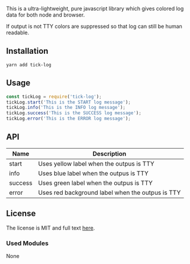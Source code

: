 This is a ultra-lightweight, pure javascript library which gives colored log data for both node and browser.

If output is not TTY colors are suppressed so that log can still be human readable. 


## Installation

```
yarn add tick-log
```

## Usage

```javascript
const tickLog = require('tick-log');
tickLog.start('This is the START log message');
tickLog.info('This is the INFO log message');
tickLog.success('This is the SUCCESS log message');
tickLog.error('This is the ERROR log message');
```

## API

| Name  | Description |
|-------|-------------|
|start| Uses yellow label when the outpus is TTY|
|info| Uses blue label when the outpus is TTY|
|success| Uses green label when the outpus is TTY|
|error| Uses red background label when the outpus is TTY|

## License

The license is MIT and full text [here](LICENSE).

### Used Modules

None